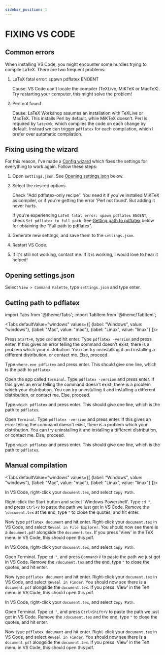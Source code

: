 ```yaml
---
sidebar_position: 1
---
```


# FIXING VS CODE

<!-- ## Wizard

import VSCodeConfigWizard from "../../src/components/VSCodeConfigWizard"

<VSCodeConfigWizard /> -->

## Common errors

When installing VS Code, you might encounter some hurdles trying to compile
LaTeX. There are two frequent problems:

1. LaTeX fatal error: spawn pdflatex ENOENT
   
   Cause: VS Code can't locate the compiler (TeXLive, MiKTeX or MacTeX).  
   Try restarting your computer, this might solve the problem!

2. Perl not found

   Cause: LaTeX Workshop assumes an installation with TeXLive or MacTeX. This
   installs Perl by default, while MiKTeX doesn't. Perl is required by
   `latexmk`, which compiles the code on each change by default. Instead we can
   trigger `pdflatex` for each compilation, which I prefer over automatic
   compilation.

## Fixing using the wizard

For this reason, I've made a <a href="./configwizard" target="_blank">Config wizard</a>
which fixes the settings for everything to work again. Follow these steps:

1. Open `settings.json`. See [Opening settings.json](#opening-settingsjson)
   below.
2. Select the desired options.

   Check "Add pdflatex-only recipe". You need it if you've installed MiKTeX as
   compiler, or if you're getting the error 'Perl not found'. But adding it
   never hurts.

   If you're experiencing `LaTeX fatal error: spawn pdflatex ENOENT`, check
   `Set pdflatex to full path`. See [Getting path to pdflatex](#getting-path-to-pdflatex)
   below for obtaining the "Full path to pdflatex".

3. Generate new settings, and save them to the `settings.json`.
4. Restart VS Code.
5. If it's still not working, contact me. If it is working, I would love to hear
   it helped!


## Opening settings.json

Select `View > Command Palette`, type `settings.json` and type enter.

## Getting path to pdflatex

import Tabs from '@theme/Tabs';
import TabItem from '@theme/TabItem';

<Tabs defaultValue="windows" values={[
    {label: "Windows", value: "windows"},
    {label: "Mac", value: "mac"},
    {label: "Linux", value: "linux"}
]}>
<TabItem value="windows">

Press `Start+R`, type `cmd` and hit enter. Type `pdflatex -version` and press
enter. If this gives an error telling the command doesn't exist, there is a problem
which your distribution. You can try uninstalling it and installing a different
distribution, or contact me. Else, proceed.

Type `where.exe pdflatex` and press enter. This should give one line, which is the
path to `pdflatex`.

</TabItem>
<TabItem value="mac">

Open the app called `Terminal`. Type `pdflatex -version` and press enter.
If this gives an error telling the command doesn't exist, there is a problem
which your distribution. You can try uninstalling it and installing a different
distribution, or contact me. Else, proceed.

Type `which pdflatex` and press enter. This should give one line, which is the
path to `pdflatex`.

<!-- Back in VS Code, we need to open `settings.json`. You do this by opening the
command palette (`Command+Shift+P`), typing `settings.json` and hitting enter.

Go to `Selection > Select all` or press `Command+A` to copy the whole file.
Paste the contents in the <a href="Config wizard" target="_blank">Config wizard</a>.
Select the option `Set pdflatex to full path`, and paste the path we found earlier
(using `which pdflatex`). Generate the new settings, clear the `settings.json`
file and paste the newly generated settings. Save the file and restart Visual
Studio Code. Does it work now? -->

</TabItem>
<TabItem value="linux">

Open `Terminal`. Type `pdflatex -version` and press enter. If this gives an
error telling the command doesn't exist, there is a problem which your
distribution. You can try uninstalling it and installing a different
distribution, or contact me. Else, proceed.

Type `which pdflatex` and press enter. This should give one line, which is the
path to `pdflatex`.

</TabItem>
</Tabs>

## Manual compilation

<Tabs defaultValue="windows" values={[
    {label: "Windows", value: "windows"},
    {label: "Mac", value: "mac"},
    {label: "Linux", value: "linux"}
]}>
<TabItem value="windows">

In VS Code, right-click your `document.tex`, and select `Copy Path`.

Right-click the Start button and select 'Windows Powershell'. Type `cd "`, and
press `Ctrl+V` to paste the path we just got in VS Code. Remove the
`\document.tex` at the end, type `"` to close the quotes, and hit enter.

Now type `pdflatex document` and hit enter. Right-click your `document.tex` in
VS Code, and select `Reveal in File Explorer`. You should now see there is a
`document.pdf` alongside the `document.tex`. If you press 'View' in the TeX
menu in VS Code, this should open this pdf.

</TabItem>
<TabItem value="mac">

In VS Code, right-click your `document.tex`, and select `Copy Path`.

Open Terminal. Type `cd "`, and press `Command+V` to paste the path we just
got in VS Code. Remove the `/document.tex` and the end, type `"` to close the
quotes, and hit enter.

Now type `pdflatex document` and hit enter. Right-click your `document.tex` in
VS Code, and select `Reveal in Finder`. You should now see there is a
`document.pdf` alongside the `document.tex`. If you press 'View' in the TeX
menu in VS Code, this should open this pdf.

</TabItem>
<TabItem value="linux">

In VS Code, right-click your `document.tex`, and select `Copy Path`.

Open Terminal. Type `cd "`, and press `Ctrl+Shift+V` to paste the path we just
got in VS Code. Remove the `/document.tex` and the end, type `"` to close the
quotes, and hit enter.

Now type `pdflatex document` and hit enter. Right-click your `document.tex` in
VS Code, and select `Reveal in Finder`. You should now see there is a
`document.pdf` alongside the `document.tex`. If you press 'View' in the TeX
menu in VS Code, this should open this pdf.
</TabItem>

</Tabs>

<!-- ## Error 1: LaTeX fatal error: spawn pdflatex ENOENT

As told in the installation article, the actual compilation (converting the code
to the PDF) is done by TeXLive, MiKTeX or MacTeX. For this reason, Visual Studio
Code needs to locate them. However, while it should, it doesn't always succeed.

In some cases, the error can be resolved by simply restarting your computer. If
this doesn't work, there is something else you can try: -->

<!-- 
<Tabs defaultValue="windows" values={[
    {label: "Windows", value: "windows"},
    {label: "Mac", value: "mac"},
    {label: "Linux", value: "linux"}
]}>
<TabItem value="windows">

To be added

</TabItem>
<TabItem value="mac">

Open the app called `Terminal`. Type `pdflatex -version` and press enter.
If this gives an error telling the command doesn't exist, there is a problem
which your distribution. You can try uninstalling it and installing a different
distribution, or contact me. Else, proceed.

Type `which pdflatex` and press enter. This should give one line, which is the
path to `pdflatex`.

:::info

If you want, you can manually compile your `.tex` file. Right-click the name
of your `.tex` file in VS Code and select `Copy Path`. Then, in the Terminal,
type `cd "`, press `Command+V`, type `"` and press enter. If this doesn't show
an error you can type `pdflatex document`, if your file is called `document.tex`.
If you have finder open at the directory of the `.tex` file, you should see the
pdf appear. If you hit 'View LaTeX PDF' in VS Code, this should also show it to
you.

:::

Back in VS Code, we need to open `settings.json`. You do this by opening the
command palette (`Command+Shift+P`), typing `settings.json` and hitting enter.

Go to `Selection > Select all` or press `Command+A` to copy the whole file.
Paste the contents in the <a href="Config wizard" target="_blank">Config wizard</a>.
Select the option `Set pdflatex to full path`, and paste the path we found earlier
(using `which pdflatex`). Generate the new settings, clear the `settings.json`
file and paste the newly generated settings. Save the file and restart Visual
Studio Code. Does it work now?

</TabItem>
<TabItem value="linux">

To be added

</TabItem>
</Tabs> -->

<!-- --- -->
<!-- 
If you are familiar with JSON, you can use the manual solution, else the wizard
might be easier to you.

<Tabs defaultValue="wizard" values={[
    {label: "Wizard", value: "wizard"},
    {label: "Manual", value: "manual"}
]}>
<TabItem value="wizard">



</TabItem>
<TabItem value="manual">

Type `"latex-workshop.latex.tools"` as a new setting and select VS Code's to add
the default value. Then go to the tool with name "pdflatex". Change the command
to the path for pdflatex we found a moment ago. If you're on Windows, make sure
to escape the backslash characters, i.e. either change each to a forward slash,
or double them.

Save the settings.json and restart VS Code.

</TabItem>
</Tabs> -->
